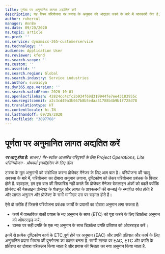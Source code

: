 ```yaml
---
title: पूर्णता पर अनुमानित लागत अद्यतित करें
description: यह विषय परियोजना पर प्रयास के अनुमान को अद्यतन करने के बारे में जानकारी देता है.
author: ruhercul
manager: AnnBe
ms.date: 09/20/2020
ms.topic: article
ms.prod: ''
ms.service: dynamics-365-customerservice
ms.technology: ''
audience: Application User
ms.reviewer: kfend
ms.search.scope: ''
ms.custom: ''
ms.assetid: ''
ms.search.region: Global
ms.search.industry: Service industries
ms.author: suvaidya
ms.dyn365.ops.version: ''
ms.search.validFrom: 2020-10-01
ms.openlocfilehash: 42824cc4cfc2b934f69d319944fe7ee43183955c
ms.sourcegitcommit: a2c3cd49a3b667b8b5edaa31788b4b9b1f728d78
ms.translationtype: HT
ms.contentlocale: hi-IN
ms.lasthandoff: 09/28/2020
ms.locfileid: "3897768"
---
```

# <a name="update-estimate-at-completion"></a>पूर्णता पर अनुमानित लागत अद्यतित करें

_**पर लागू होता है:** साधन / गैर-स्टॉक आधारित परिदृश्यों के लिए Project Operations, Lite परिनियोजन - प्रोफार्मा इनवॉइसिंग के लिए डील_

टास्क के मूल अनुमानों को संशोधित करना प्रोजेक्ट मैनेजर के लिए आम बात है। परियोजना की चालू अवस्था के बारे में, परियोजना का दोबारा अनुमान लगाना, दृष्टिकोण को लेकर परियोजना प्रबंधक के विचार होते हैं. बहरहाल, हम इस बात की सिफारिश नहीं करते कि प्रोजेक्ट मैनेजर बेसलाइन अंकों को बदलें क्योंकि प्रोजेक्ट की बेसलाइन प्रोजेक्ट के शेड्यूल और लागत के प्राक्कलनों की सच्चाई के स्थापित स्रोत होती है और लागत अनुमान और प्रोजेक्ट के सभी भागीदार उस पर सहमत होते हैं।

ऐसे दो तरीके हैं जिससे परियोजना प्रबंधक कार्यों के प्रयासों का दोबारा अनुमान लगा सकता है:

- कार्य में वास्तविक बाकी प्रयास के नए अनुमान के साथ (ETC) को पूरा करने के लिए डिफ़ॉल्ट अनुमान को ओवरराइड करें. 
- टास्क पर सही प्रगति के एक नए अनुमान के साथ डिफ़ॉल्ट प्रगति प्रतिशत को ओवरराइड करें।

इनमें से प्रत्येक दृष्टिकोण कार्य के ETC,पूर्ण होने पर अनुमान (EAC) और प्रगति प्रतिशत और कार्य के लिए अनुमानित प्रयास भिन्नता की पुनर्गणना का कारण बनता है. समरी टास्क पर EAC, ETC और प्रगति के प्रतिशत का दोबारा परिकलन किया जाता है और प्रयास की भिन्नता का नया अनुमान किया जाता है.
